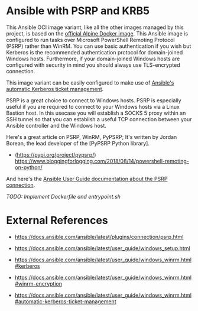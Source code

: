 # Ansible with PSRP and KRB5
This Ansible OCI image variant, like all the other images managed by this project, is based on the [official Alpine Docker image](https://hub.docker.com/_/alpine). This Ansible image is configured to run tasks over Microsoft PowerShell Remoting Protocol (PSRP) rather than WinRM. You can use basic authentication if you wish but Kerberos is the recommended authentication protocol for domain-joined Windows hosts. Furthermore, if your domain-joined Windows hosts are configured with security in mind you should always use TLS-encrypted connection. 

This image variant can be easily configured to make use of [Ansible's automatic Kerberos ticket management](https://docs.ansible.com/ansible/latest/user_guide/windows_winrm.html#automatic-kerberos-ticket-management).

PSRP is a great choice to connect to Windows hosts. PSRP is especially useful if you are required to connect to your Windows hosts via a Linux Bastion host. In this usecase you will establish a SOCKS 5 proxy within an SSH tunnel so that you can establish a useful TCP connection between your Ansible controller and the Windows host.

Here's a great article on PSRP, WinRM, PyPSRP; It's written by Jordan Borean, the lead developer of the [PyPSRP Python library]. 

* (https://pypi.org/project/pypsrp/) https://www.bloggingforlogging.com/2018/08/14/powershell-remoting-on-python/

And here's the [Ansible User Guide documentation about the PSRP connection](https://docs.ansible.com/ansible/latest/plugins/connection/psrp.html).


*TODO: Implement Dockerfile and entrypoint.sh*

# External References
* https://docs.ansible.com/ansible/latest/plugins/connection/psrp.html

* https://docs.ansible.com/ansible/latest/user_guide/windows_setup.html

* https://docs.ansible.com/ansible/latest/user_guide/windows_winrm.html#kerberos

* https://docs.ansible.com/ansible/latest/user_guide/windows_winrm.html#winrm-encryption

* https://docs.ansible.com/ansible/latest/user_guide/windows_winrm.html#automatic-kerberos-ticket-management
